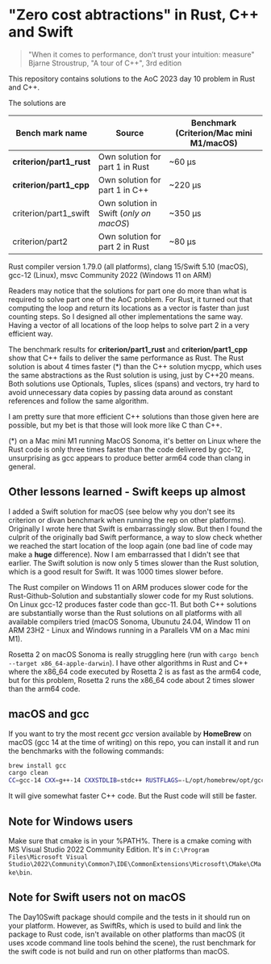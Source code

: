 # "Zero cost abtractions" in Rust, C++ and Swift 
> "When it comes to performance, don’t trust your intuition: measure" 
Bjarne Stroustrup, "A tour of C++", 3rd edition

This repository contains solutions to the AoC 2023 day 10 problem in Rust and C++.

The solutions are

| Bench mark name | Source | Benchmark (Criterion/Mac mini M1/macOS)|
------------------|---------|-|
| **criterion/part1_rust** | Own solution for part 1 in Rust |~60 µs|
| **criterion/part1_cpp** | Own solution for part 1 in C++ | ~220 µs|
| criterion/part1_swift | Own solution in Swift (*only on macOS*) | ~350 µs|
| criterion/part2 | Own solution for part 2 in Rust |~80 µs|

Rust compiler version 1.79.0 (all platforms), clang 15/Swift 5.10 (macOS), gcc-12 (Linux), msvc Community 2022 (Windows 11 on ARM)

Readers may notice that the solutions for part one do more than what is required to solve part one of the AoC problem. For Rust, it turned out that computing the loop and return its locations as a vector is faster than just counting steps. So I designed all other implementations the same way. Having a vector of all locations of the loop helps to solve part 2 in a very efficient way.

The benchmark results for **criterion/part1_rust** and **criterion/part1_cpp** show that C++ fails to deliver the same performance as Rust. The Rust solution is about 4 times faster (*) than the C++ solution mycpp, which uses the same abstractions as the Rust solution is using, just by C++20 means. Both solutions use Optionals, Tuples, slices (spans) and vectors, try hard to avoid unnecessary data copies by passing data around as constant references and follow the same algorithm.

I am pretty sure that more efficient C++ solutions than those given here are possible, but my bet is that those will look more like C than C++.

(*) on a Mac mini M1 running MacOS Sonoma, it's better on Linux where the Rust code is only three times faster than the code delivered by gcc-12, unsurprising as gcc appears to produce better arm64 code than clang in general.

## Other lessons learned - Swift keeps up almost

I added a Swift solution for macOS (see below why you don't see its criterion or divan benchmark when running the rep on other platforms). Originally I wrote here that Swift is embarrassingly slow. But then I found the culprit of the originally bad Swift performance, a way to slow check whether we reached the start location of the loop again (one bad line of code may make a **huge** difference). Now I am embarrassed that I didn't see that earlier. The Swift solution is now only 5 times slower than the Rust solution, which is a good result for Swift. It was 1000 times slower before.

The Rust compiler on Windows 11 on ARM produces slower code for the Rust-Github-Solution and substantially slower code for my Rust solutions. On Linux gcc-12 produces faster code than gcc-11. But both C++ solutions are substantially worse than the Rust solutions on all platforms with all available compilers tried (macOS Sonoma, Ubunutu 24.04, Window 11 on ARM 23H2 - Linux and Windows running in a Parallels VM on a Mac mini M1).

Rosetta 2 on macOS Sonoma is really struggling here (run with `cargo bench --target x86_64-apple-darwin`). I have other algorithms in Rust and C++ where the x86_64 code executed by Rosetta 2 is as fast as the arm64 code, but for this problem, Rosetta 2 runs the x86_64 code about 2 times slower than the arm64 code.

## macOS and gcc

If you want to try the most recent *gcc* version available by **HomeBrew** on macOS (gcc 14 at the time of writing) on this repo, you can install it and run the benchmarks with the following commands:

```bash
brew install gcc
cargo clean
CC=gcc-14 CXX=g++-14 CXXSTDLIB=stdc++ RUSTFLAGS=-L/opt/homebrew/opt/gcc/lib/gcc/current/ cargo bench
```

It will give somewhat faster C++ code. But the Rust code will still be faster.  
## Note for Windows users

Make sure that cmake is in your %PATH%. There is a cmake coming with MS Visual Studio 2022 Community Edition. It's in `C:\Program Files\Microsoft Visual Studio\2022\Community\Common7\IDE\CommonExtensions\Microsoft\CMake\CMake\bin`.

## Note for Swift users not on macOS

The Day10Swift package should compile and the tests in it should run on your platform. However, as SwiftRs, which is used to build and link the package to Rust code, 
isn't available on other platforms than macOS (it uses xcode command line tools behind the scene), the rust benchmark for the swift code is not build and run on other platforms than macOS.
